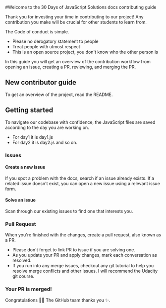 #Welcome to the 30 Days of JavaScript Solutions docs contributing guide

Thank you for investing your time in contributing to our project! Any contribution you make will be crucial for other students to learn from.

The Code of conduct is simple.

- Please no derogatory statement to people
- Treat people with utmost respect
- This is an open source project, you don't know who the other person is

In this guide you will get an overview of the contribution workflow from opening an issue, creating a PR, reviewing, and merging the PR.

## New contributor guide

To get an overview of the project, read the README.

## Getting started

To navigate our codebase with confidence, the JavaScript files are saved according to the day you are working on.

- For day1 it is day1.js
- For day2 it is day2.js and so on.

### Issues

#### Create a new issue

If you spot a problem with the docs, search if an issue already exists. If a related issue doesn't exist, you can open a new issue using a relevant issue form.

#### Solve an issue

Scan through our existing issues to find one that interests you.

### Pull Request

When you're finished with the changes, create a pull request, also known as a PR.

- Please don't forget to link PR to issue if you are solving one.
- As you update your PR and apply changes, mark each conversation as resolved.
- If you run into any merge issues, checkout any git tutorial to help you resolve merge conflicts and other issues. I will recommend the Udacity git course.

### Your PR is merged!

Congratulations 🎉🎉 The GitHub team thanks you ✨.
